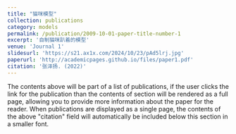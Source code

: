 ```yaml
---
title: "猫咪模型"
collection: publications
category: models
permalink: /publication/2009-10-01-paper-title-number-1
excerpt: '自制猫咪趴着的模型'
venue: 'Journal 1'
slidesurl: 'https://s21.ax1x.com/2024/10/23/pAd5lrj.jpg'
paperurl: 'http://academicpages.github.io/files/paper1.pdf'
citation: '张泽扬. (2022)'
---
```


The contents above will be part of a list of publications, if the user clicks the link for the publication than the contents of section will be rendered as a full page, allowing you to provide more information about the paper for the reader. When publications are displayed as a single page, the contents of the above "citation" field will automatically be included below this section in a smaller font.
